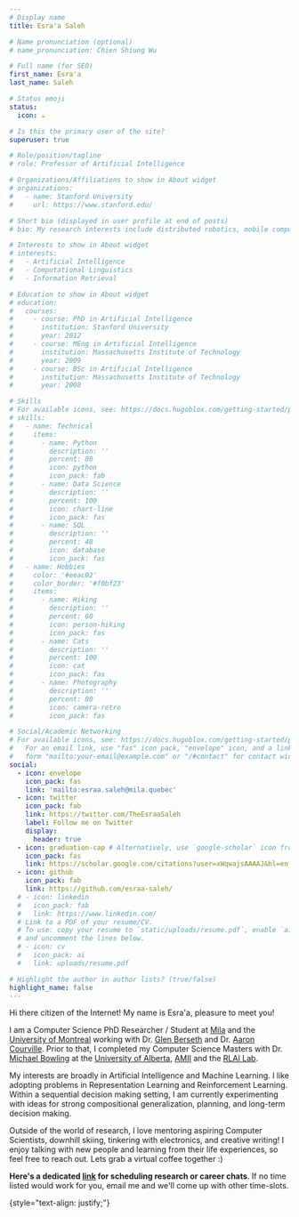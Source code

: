 ```yaml
---
# Display name
title: Esra'a Saleh

# Name pronunciation (optional)
# name_pronunciation: Chien Shiung Wu

# Full name (for SEO)
first_name: Esra'a
last_name: Saleh

# Status emoji
status:
  icon: ☕️

# Is this the primary user of the site?
superuser: true

# Role/position/tagline
# role: Professor of Artificial Intelligence

# Organizations/Affiliations to show in About widget
# organizations:
#   - name: Stanford University
#     url: https://www.stanford.edu/

# Short bio (displayed in user profile at end of posts)
# bio: My research interests include distributed robotics, mobile computing and programmable matter.

# Interests to show in About widget
# interests:
#   - Artificial Intelligence
#   - Computational Linguistics
#   - Information Retrieval

# Education to show in About widget
# education:
#   courses:
#     - course: PhD in Artificial Intelligence
#       institution: Stanford University
#       year: 2012
#     - course: MEng in Artificial Intelligence
#       institution: Massachusetts Institute of Technology
#       year: 2009
#     - course: BSc in Artificial Intelligence
#       institution: Massachusetts Institute of Technology
#       year: 2008

# Skills
# For available icons, see: https://docs.hugoblox.com/getting-started/page-builder/#icons
# skills:
#   - name: Technical
#     items:
#       - name: Python
#         description: ''
#         percent: 80
#         icon: python
#         icon_pack: fab
#       - name: Data Science
#         description: ''
#         percent: 100
#         icon: chart-line
#         icon_pack: fas
#       - name: SQL
#         description: ''
#         percent: 40
#         icon: database
#         icon_pack: fas
#   - name: Hobbies
#     color: '#eeac02'
#     color_border: '#f0bf23'
#     items:
#       - name: Hiking
#         description: ''
#         percent: 60
#         icon: person-hiking
#         icon_pack: fas
#       - name: Cats
#         description: ''
#         percent: 100
#         icon: cat
#         icon_pack: fas
#       - name: Photography
#         description: ''
#         percent: 80
#         icon: camera-retro
#         icon_pack: fas

# Social/Academic Networking
# For available icons, see: https://docs.hugoblox.com/getting-started/page-builder/#icons
#   For an email link, use "fas" icon pack, "envelope" icon, and a link in the
#   form "mailto:your-email@example.com" or "/#contact" for contact widget.
social:
  - icon: envelope
    icon_pack: fas
    link: 'mailto:esraa.saleh@mila.quebec'
  - icon: twitter
    icon_pack: fab
    link: https://twitter.com/TheEsraaSaleh
    label: Follow me on Twitter
    display:
      header: true
  - icon: graduation-cap # Alternatively, use `google-scholar` icon from `ai` icon pack
    icon_pack: fas
    link: https://scholar.google.com/citations?user=xWqwajsAAAAJ&hl=en
  - icon: github
    icon_pack: fab
    link: https://github.com/esraa-saleh/
  # - icon: linkedin
  #   icon_pack: fab
  #   link: https://www.linkedin.com/
  # Link to a PDF of your resume/CV.
  # To use: copy your resume to `static/uploads/resume.pdf`, enable `ai` icons in `params.yaml`,
  # and uncomment the lines below.
  # - icon: cv
  #   icon_pack: ai
  #   link: uploads/resume.pdf

# Highlight the author in author lists? (true/false)
highlight_name: false
---
```


Hi there citizen of the Internet! My name is Esra'a, pleasure to meet you! 

I am a Computer Science PhD Researcher / Student at [Mila](https://mila.quebec/en/) and the [University of Montreal](https://www.umontreal.ca/) working with Dr. [Glen Berseth](https://scholar.google.ca/citations?user=-WZcuuwAAAAJ&hl=en) and Dr. [Aaron Courville](https://scholar.google.com/citations?user=km6CP8cAAAAJ&hl=en). Prior to that, I completed my Computer Science Masters with Dr. [Michael Bowling](https://scholar.google.ca/citations?user=PYtPCHoAAAAJ&hl=en) at the [University of Alberta](https://www.ualberta.ca/index.html), [AMII](https://www.amii.ca/) and the [RLAI Lab](http://rlai.ualberta.ca/).

 My interests are broadly in Artificial Intelligence and Machine Learning. I like adopting problems in Representation Learning and Reinforcement Learning. Within a sequential decision making setting, I am currently experimenting with ideas for strong compositional generalization, planning, and long-term decision making.

Outside of the world of research, I love mentoring aspiring Computer Scientists, downhill skiing, tinkering with electronics, and creative writing! I enjoy talking with new people and learning from their life experiences, so feel free to reach out. Lets grab a virtual coffee together :)

**Here's a dedicated [link](https://calendly.com/esraasaleh/open-chats) for scheduling research or career chats**. If no time listed would work for you, email me and we'll come up with other time-slots.

{style="text-align: justify;"}
